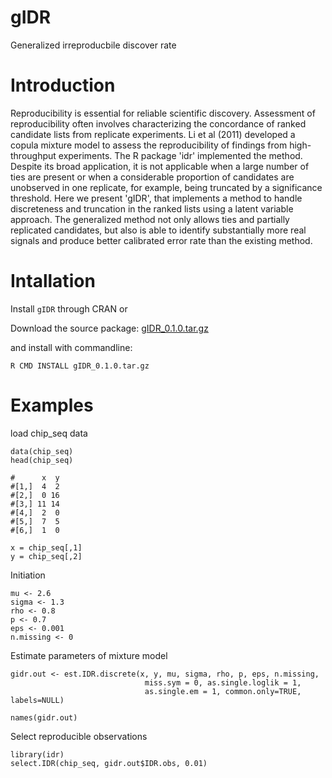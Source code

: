 # gIDR

Generalized irreproducbile discover rate

# Introduction

Reproducibility is essential for reliable scientific discovery. Assessment of reproducibility often involves characterizing the concordance of ranked candidate lists from replicate experiments. Li et al (2011) developed a copula mixture model to assess the reproducibility of findings from high-throughput experiments. The R package 'idr' implemented the method. Despite its broad application, it is not applicable when a large number of ties are present or when a considerable proportion of candidates are unobserved in one replicate, for example, being truncated by a significance threshold. Here we present 'gIDR', that implements a method to handle discreteness and truncation in the ranked lists using a latent variable approach. The generalized method not only allows ties and partially replicated candidates, but also is able to identify substantially more real signals and produce better calibrated error rate than the existing method.

# Intallation
Install `gIDR` through CRAN or <br />

Download the source package: [gIDR_0.1.0.tar.gz](https://github.com/MonkeyLB/gIDR/blob/master/gIDR_0.1.0.tar.gz) <br />

and install with commandline: <br />

`R CMD INSTALL gIDR_0.1.0.tar.gz`
 
# Examples

load chip_seq data
```
data(chip_seq)
head(chip_seq)

#      x  y
#[1,]  4  2
#[2,]  0 16
#[3,] 11 14
#[4,]  2  0
#[5,]  7  5
#[6,]  1  0

x = chip_seq[,1]
y = chip_seq[,2]
```
Initiation
```
mu <- 2.6
sigma <- 1.3
rho <- 0.8
p <- 0.7
eps <- 0.001
n.missing <- 0
```
Estimate parameters of mixture model
```
gidr.out <- est.IDR.discrete(x, y, mu, sigma, rho, p, eps, n.missing,
                              miss.sym = 0, as.single.loglik = 1,
                              as.single.em = 1, common.only=TRUE, labels=NULL)

names(gidr.out)
```
Select reproducible observations
```
library(idr)
select.IDR(chip_seq, gidr.out$IDR.obs, 0.01)
```
